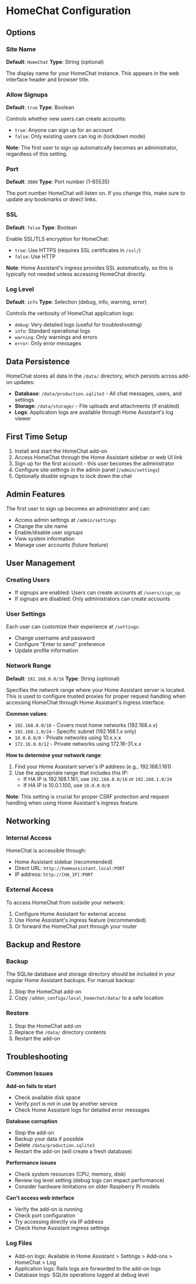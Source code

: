 # HomeChat Configuration

## Options

### Site Name
**Default**: `HomeChat`
**Type**: String (optional)

The display name for your HomeChat instance. This appears in the web interface header and browser title.

### Allow Signups
**Default**: `true`
**Type**: Boolean

Controls whether new users can create accounts:
- `true`: Anyone can sign up for an account
- `false`: Only existing users can log in (lockdown mode)

**Note**: The first user to sign up automatically becomes an administrator, regardless of this setting.

### Port
**Default**: `3000`
**Type**: Port number (1-65535)

The port number HomeChat will listen on. If you change this, make sure to update any bookmarks or direct links.

### SSL
**Default**: `false`
**Type**: Boolean

Enable SSL/TLS encryption for HomeChat:
- `true`: Use HTTPS (requires SSL certificates in `/ssl/`)
- `false`: Use HTTP

**Note**: Home Assistant's ingress provides SSL automatically, so this is typically not needed unless accessing HomeChat directly.

### Log Level
**Default**: `info`
**Type**: Selection (debug, info, warning, error)

Controls the verbosity of HomeChat application logs:
- `debug`: Very detailed logs (useful for troubleshooting)
- `info`: Standard operational logs
- `warning`: Only warnings and errors
- `error`: Only error messages

## Data Persistence

HomeChat stores all data in the `/data/` directory, which persists across add-on updates:

- **Database**: `/data/production.sqlite3` - All chat messages, users, and settings
- **Storage**: `/data/storage/` - File uploads and attachments (if enabled)
- **Logs**: Application logs are available through Home Assistant's log viewer

## First Time Setup

1. Install and start the HomeChat add-on
2. Access HomeChat through the Home Assistant sidebar or web UI link
3. Sign up for the first account - this user becomes the administrator
4. Configure site settings in the admin panel (`/admin/settings`)
5. Optionally disable signups to lock down the chat

## Admin Features

The first user to sign up becomes an administrator and can:
- Access admin settings at `/admin/settings`
- Change the site name
- Enable/disable user signups
- View system information
- Manage user accounts (future feature)

## User Management

### Creating Users
- If signups are enabled: Users can create accounts at `/users/sign_up`
- If signups are disabled: Only administrators can create accounts

### User Settings
Each user can customize their experience at `/settings`:
- Change username and password
- Configure "Enter to send" preference
- Update profile information

### Network Range
**Default**: `192.168.0.0/16`
**Type**: String (optional)

Specifies the network range where your Home Assistant server is located. This is used to configure trusted proxies for proper request handling when accessing HomeChat through Home Assistant's ingress interface.

**Common values**:
- `192.168.0.0/16` - Covers most home networks (192.168.x.x)
- `192.168.1.0/24` - Specific subnet (192.168.1.x only)
- `10.0.0.0/8` - Private networks using 10.x.x.x
- `172.16.0.0/12` - Private networks using 172.16-31.x.x

**How to determine your network range**:
1. Find your Home Assistant server's IP address (e.g., 192.168.1.161)
2. Use the appropriate range that includes this IP:
   - If HA IP is 192.168.1.161, use `192.168.0.0/16` or `192.168.1.0/24`
   - If HA IP is 10.0.1.100, use `10.0.0.0/8`

**Note**: This setting is crucial for proper CSRF protection and request handling when using Home Assistant's ingress feature.

## Networking

### Internal Access
HomeChat is accessible through:
- Home Assistant sidebar (recommended)
- Direct URL: `http://homeassistant.local:PORT`
- IP address: `http://[HA_IP]:PORT`

### External Access
To access HomeChat from outside your network:
1. Configure Home Assistant for external access
2. Use Home Assistant's ingress feature (recommended)
3. Or forward the HomeChat port through your router

## Backup and Restore

### Backup
The SQLite database and storage directory should be included in your regular Home Assistant backups. For manual backup:
1. Stop the HomeChat add-on
2. Copy `/addon_configs/local_homechat/data/` to a safe location

### Restore
1. Stop the HomeChat add-on
2. Replace the `/data/` directory contents
3. Restart the add-on

## Troubleshooting

### Common Issues

**Add-on fails to start**
- Check available disk space
- Verify port is not in use by another service
- Check Home Assistant logs for detailed error messages

**Database corruption**
- Stop the add-on
- Backup your data if possible
- Delete `/data/production.sqlite3`
- Restart the add-on (will create a fresh database)

**Performance issues**
- Check system resources (CPU, memory, disk)
- Review log level setting (debug logs can impact performance)
- Consider hardware limitations on older Raspberry Pi models

**Can't access web interface**
- Verify the add-on is running
- Check port configuration
- Try accessing directly via IP address
- Check Home Assistant ingress settings

### Log Files
- Add-on logs: Available in Home Assistant > Settings > Add-ons > HomeChat > Log
- Application logs: Rails logs are forwarded to the add-on logs
- Database logs: SQLite operations logged at debug level